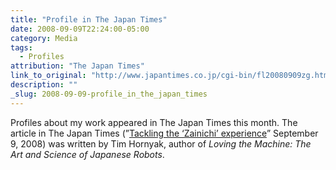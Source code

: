 ```yaml
---
title: "Profile in The Japan Times"
date: 2008-09-09T22:24:00-05:00
category: Media
tags:
  - Profiles
attribution: "The Japan Times"
link_to_original: "http://www.japantimes.co.jp/cgi-bin/fl20080909zg.html"
description: ""
_slug: 2008-09-09-profile_in_the_japan_times
---
```


Profiles about my work appeared in The Japan Times this month. The article in The Japan Times (”[Tackling the ‘Zainichi’ experience](http://www.japantimes.co.jp/cgi-bin/fl20080909zg.html "Tackling the 'Zainichi' experience")” September 9, 2008) was written by Tim Hornyak, author of _Loving the Machine: The Art and Science of Japanese Robots_.
